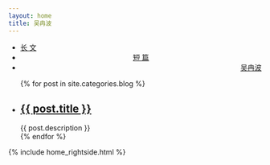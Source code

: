 ```yaml
---
layout: home
title: 吴冉波
---
```


<div class="index-content blog clearfix">
    <div class="section">


<ul class="artical-cate">
    <li class="on"><a href="/"><span>长 文</span></a></li>
    <li style="text-align:center"><a href="/misc"><span>短 篇</span></a></li>
    <li style="text-align:right"><a href="/profile"><span>吴冉波</span></a></li>
</ul>

<div class="cate-bar"><span id="cateBar"></span></div>
        <ul class="artical-list">
        {% for post in site.categories.blog %}
            <li>
                <h2><a href="{{ post.url }}">{{ post.title }}</a></h2>
                <div class="title-desc">{{ post.description }}</div>
            </li>
        {% endfor %}
        </ul>
      </div>
    {% include home_rightside.html %}
    </div>
</div>
